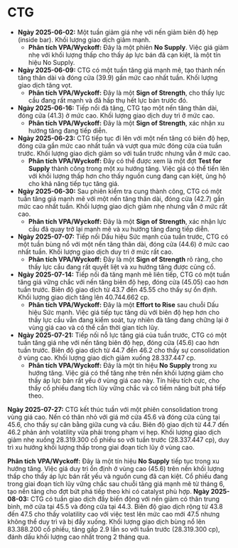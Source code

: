 # CTG

- **Ngày 2025-06-02:** Một tuần giảm giá nhẹ với nến giảm biên độ hẹp (inside bar). Khối lượng giao dịch giảm mạnh.
    - **Phân tích VPA/Wyckoff:** Đây là một phiên **No Supply**. Việc giá giảm nhẹ với khối lượng thấp cho thấy áp lực bán đã cạn kiệt, là một tín hiệu No Supply.
- **Ngày 2025-06-09:** CTG có một tuần tăng giá mạnh mẽ, tạo thành nến tăng thân dài và đóng cửa (39.9) gần mức cao nhất tuần. Khối lượng giao dịch tăng vọt.
    - **Phân tích VPA/Wyckoff:** Đây là một **Sign of Strength**, cho thấy lực cầu đang rất mạnh và đã hấp thụ hết lực bán trước đó.
- **Ngày 2025-06-16:** Tiếp nối đà tăng, CTG tạo một nến tăng thân dài, đóng cửa (41.3) ở mức cao. Khối lượng giao dịch duy trì ở mức cao.
    - **Phân tích VPA/Wyckoff:** Đây là một **Sign of Strength**, xác nhận xu hướng tăng đang tiếp diễn.
- **Ngày 2025-06-23:** CTG tiếp tục đi lên với một nến tăng có biên độ hẹp, đóng cửa gần mức cao nhất tuần và vượt qua mức đóng cửa của tuần trước. Khối lượng giao dịch giảm so với tuần trước nhưng vẫn ở mức cao.
    - **Phân tích VPA/Wyckoff:** Đây có thể được xem là một đợt **Test for Supply** thành công trong một xu hướng tăng. Việc giá có thể tiến lên với khối lượng thấp hơn cho thấy nguồn cung đang cạn kiệt, ủng hộ cho khả năng tiếp tục tăng giá.
- **Ngày 2025-06-30:** Sau phiên kiểm tra cung thành công, CTG có một tuần tăng giá mạnh mẽ với một nến tăng thân dài, đóng cửa (42.7) gần mức cao nhất tuần. Khối lượng giao dịch giảm nhẹ nhưng vẫn ở mức rất cao.
    - **Phân tích VPA/Wyckoff:** Đây là một **Sign of Strength**, xác nhận lực cầu đã quay trở lại mạnh mẽ và xu hướng tăng đang tiếp diễn.
- **Ngày 2025-07-07:** Tiếp nối Dấu hiệu Sức mạnh của tuần trước, CTG có một tuần bùng nổ với một nến tăng thân dài, đóng cửa (44.6) ở mức cao nhất tuần. Khối lượng giao dịch duy trì ở mức rất cao.
    - **Phân tích VPA/Wyckoff:** Đây là một **Sign of Strength** rõ ràng, cho thấy lực cầu đang rất quyết liệt và xu hướng tăng được củng cố.
- **Ngày 2025-07-14:** Tiếp nối đà tăng mạnh mẽ liên tiếp, CTG có một tuần tăng giá vững chắc với nến tăng biên độ hẹp, đóng cửa (45.05) cao hơn tuần trước. Biên độ giao dịch từ 43.7 đến 45.55 cho thấy sự ổn định. Khối lượng giao dịch tăng lên 40.744.662 cp.
    - **Phân tích VPA/Wyckoff:** Đây là một **Effort to Rise** sau chuỗi Dấu hiệu Sức mạnh. Việc giá tiếp tục tăng dù với biên độ hẹp hơn cho thấy lực cầu vẫn đang kiểm soát, tuy nhiên đà tăng đang chững lại ở vùng giá cao và có thể cần thời gian tích lũy.
- **Ngày 2025-07-21:** Tiếp nối nỗ lực tăng giá của tuần trước, CTG có một tuần tăng giá nhẹ với nến tăng biên độ hẹp, đóng cửa (45.6) cao hơn tuần trước. Biên độ giao dịch từ 44.7 đến 46.2 cho thấy sự consolidation ở vùng cao. Khối lượng giao dịch giảm xuống 28.337.447 cp.
    - **Phân tích VPA/Wyckoff:** Đây là một tín hiệu **No Supply** trong xu hướng tăng. Việc giá có thể tăng nhẹ trên nền khối lượng giảm cho thấy áp lực bán rất yếu ở vùng giá cao này. Tín hiệu tích cực, cho thấy cổ phiếu đang tích lũy vững chắc và có tiềm năng bứt phá tiếp theo.


**Ngày 2025-07-27:** CTG kết thúc tuần với một phiên consolidation trong vùng giá cao. Nến có thân nhỏ với giá mở cửa 45.6 và đóng cửa cũng tại 45.6, cho thấy sự cân bằng giữa cung và cầu. Biên độ giao dịch từ 44.7 đến 46.2 phản ánh volatility vừa phải trong phạm vi hẹp. Khối lượng giao dịch giảm nhẹ xuống 28.319.300 cổ phiếu so với tuần trước (28.337.447 cp), duy trì xu hướng khối lượng thấp trong giai đoạn tích lũy ở vùng cao.

**Phân tích VPA/Wyckoff:** Đây là một tín hiệu **No Supply** tiếp tục trong xu hướng tăng. Việc giá duy trì ổn định ở vùng cao (45.6) trên nền khối lượng thấp cho thấy áp lực bán rất yếu và nguồn cung đã cạn kiệt. Cổ phiếu đang trong giai đoạn tích lũy vững chắc sau chuỗi tăng giá mạnh mẽ từ tháng 6, tạo nền tảng cho đợt bứt phá tiếp theo khi có catalyst phù hợp.
**Ngày 2025-08-03:** CTG có tuần giao dịch đầy biến động với nến giảm có thân trung bình, mở cửa tại 45.5 và đóng cửa tại 44.3. Biên độ giao dịch rộng từ 43.8 đến 47.5 cho thấy volatility cao với việc test lên mức cao mới 47.5 nhưng không thể duy trì và bị đẩy xuống. Khối lượng giao dịch bùng nổ lên 83.388.200 cổ phiếu, tăng gấp 2.9 lần so với tuần trước (28.319.300 cp), đánh dấu khối lượng cao nhất trong 2 tháng qua.
